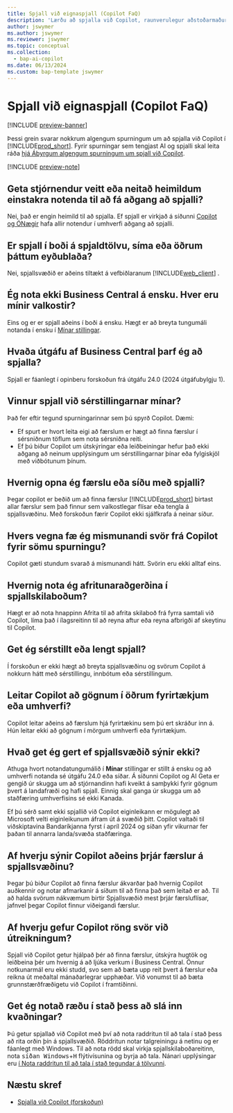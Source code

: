 ```yaml
---
title: Spjall við eignaspjall (Copilot FaQ)
description: 'Lærðu að spjalla við Copilot, raunverulegur aðstoðarmaður sem hjálpar þér að nota Business Central. Finna svör við algengum spurningum um spjallaðgerðir, stillingar og takmarkanir.'
author: jswymer
ms.author: jswymer
ms.reviewer: jswymer
ms.topic: conceptual
ms.collection:
  - bap-ai-copilot
ms.date: 06/13/2024
ms.custom: bap-template jswymer
---
```

# Spjall við eignaspjall (Copilot FaQ)

[!INCLUDE [preview-banner](~/../shared-content/shared/preview-includes/preview-banner.md)]

Þessi grein svarar nokkrum algengum spurningum um að spjalla við Copilot í [!INCLUDE[prod_short](includes/prod_short.md)]. Fyrir spurningar sem tengjast AI og spjalli skal leita ráða [hjá Ábyrgum algengum spurningum um spjall við Copilot](faqs-chat-with-copilot.md).

[!INCLUDE [preview-note](~/../shared-content/shared/preview-includes/production-ready-preview-dynamics365.md)]

## Geta stjórnendur veitt eða neitað heimildum einstakra notenda til að fá aðgang að spjalli?

Nei, það er engin heimild til að spjalla. Ef spjall er virkjað á síðunni [Copilot og ÓNægir](enable-ai.md) hafa allir notendur í umhverfi aðgang að spjalli.
 
## Er spjall í boði á spjaldtölvu, síma eða öðrum þáttum eyðublaða?

Nei, spjallsvæðið er aðeins tiltækt á vefbiðlaranum [!INCLUDE[web_client](includes/web_client.md)] .

## Ég nota ekki Business Central á ensku. Hver eru mínir valkostir?

Eins og er er spjall aðeins í boði á ensku. Hægt er að breyta tungumáli notanda í ensku í [Mínar stillingar](ui-change-basic-settings.md#language).

## Hvaða útgáfu af Business Central þarf ég að spjalla?

Spjall er fáanlegt í opinberu forskoðun frá útgáfu 24.0 (2024 útgáfubylgju 1).

## Vinnur spjall við sérstillingarnar mínar?

Það fer eftir tegund spurningarinnar sem þú spyrð Copilot. Dæmi:

- Ef spurt er hvort leita eigi að færslum er hægt að finna færslur í sérsniðnum töflum sem nota sérsniðna reiti.
- Ef þú biður Copilot um útskýringar eða leiðbeiningar hefur það ekki aðgang að neinum upplýsingum um sérstillingarnar þínar eða fylgiskjöl með viðbótunum þínum.

## Hvernig opna ég færslu eða síðu með spjalli?

Þegar copilot er beðið um að finna færslur [!INCLUDE[prod_short](includes/prod_short.md)] birtast allar færslur sem það finnur sem valkostlegar flísar eða tengla á spjallsvæðinu. Með forskoðun færir Copilot ekki sjálfkrafa á neinar síður.

## Hvers vegna fæ ég mismunandi svör frá Copilot fyrir sömu spurningu?

Copilot gæti stundum svarað á mismunandi hátt. Svörin eru ekki alltaf eins.

## Hvernig nota ég afritunaraðgerðina í spjallskilaboðum?

Hægt er að nota hnappinn Afrita til að afrita skilaboð frá fyrra samtali við Copilot, líma það í ílagsreitinn til að reyna aftur eða reyna afbrigði af skeytinu til Copilot.

## Get ég sérstillt eða lengt spjall?

Í forskoðun er ekki hægt að breyta spjallsvæðinu og svörum Copilot á nokkurn hátt með sérstillingu, innbótum eða sérstillingum.

## Leitar Copilot að gögnum í öðrum fyrirtækjum eða umhverfi?

Copilot leitar aðeins að færslum hjá fyrirtækinu sem þú ert skráður inn á. Hún leitar ekki að gögnum í mörgum umhverfi eða fyrirtækjum.

## Hvað get ég gert ef spjallsvæðið sýnir ekki?

Athuga hvort notandatungumálið í **Mínar** stillingar er stillt á ensku og að umhverfi notanda sé útgáfu 24.0 eða síðar. Á síðunni Copilot og AI Geta er gengið úr skugga um að stjórnandinn hafi kveikt á samþykki fyrir gögnum þvert á landafræði og hafi spjall. Einnig skal ganga úr skugga um að staðfæring umhverfisins sé ekki Kanada.

Ef þú sérð samt ekki spjallið við Copilot eiginleikann er mögulegt að Microsoft velti eiginleikunum áfram út á svæðið þitt. Copilot valtaði til viðskiptavina Bandaríkjanna fyrst í apríl 2024 og síðan yfir vikurnar fer þaðan til annarra landa/svæða staðfæringa.

## Af hverju sýnir Copilot aðeins þrjár færslur á spjallsvæðinu?

Þegar þú biður Copilot að finna færslur ákvarðar það hvernig Copilot auðkennir og notar afmarkanir á síðum til að finna það sem leitað er að. Til að halda svörum nákvæmum birtir Spjallsvæðið mest þrjár færsluflísar, jafnvel þegar Copilot finnur viðeigandi færslur.

## Af hverju gefur Copilot röng svör við útreikningum?

Spjall við Copilot getur hjálpað þér að finna færslur, útskýra hugtök og leiðbeina þér um hvernig á að ljúka verkum í Business Central. Önnur notkunarmál eru ekki studd, svo sem að bæta upp reit þvert á færslur eða reikna út meðaltal mánaðarlegrar upphæðar. Við vonumst til að bæta grunnstærðfræðigetu við Copilot í framtíðinni.

## Get ég notað ræðu í stað þess að slá inn kvaðningar?

Þú getur spjallað við Copilot með því að nota raddritun til að tala í stað þess að rita orðin þín á spjallsvæðið. Röddritun notar talgreiningu á netinu og er fáanlegt með Windows. Til að nota rödd skal virkja spjallskilaboðareitinn, nota <kbd>síðan Windows</kbd>+<kbd>H</kbd> flýtivísunina og byrja að tala. Nánari upplýsingar eru [í Nota raddritun til að tala í stað tegundar á tölvunni](https://support.microsoft.com/windows/use-voice-typing-to-talk-instead-of-type-on-your-pc-fec94565-c4bd-329d-e59a-af033fa5689f).

## Næstu skref

- [Spjalla við Copilot (forskoðun)](chat-with-copilot.md)
